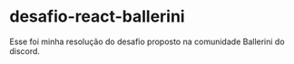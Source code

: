 # desafio-react-ballerini
Esse foi minha resolução do desafio proposto na comunidade Ballerini do discord.
